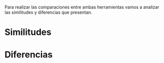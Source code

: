 Para realizar las comparaciones entre ambas herramientas vamos a analizar las similitudes y diferencias que presentan.

# Similitudes



# Diferencias

